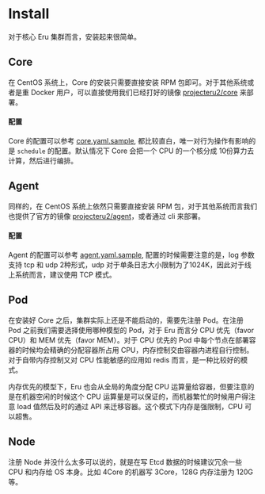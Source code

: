 Install
========

对于核心 Eru 集群而言，安装起来很简单。

## Core

在 CentOS 系统上，Core 的安装只需要直接安装 RPM 包即可。对于其他系统或者是重 Docker 用户，可以直接使用我们已经打好的镜像 [projecteru2/core](https://hub.docker.com/r/projecteru2/core/) 来部署。

#### 配置

Core 的配置可以参考 [core.yaml.sample](https://github.com/projecteru2/core/blob/master/core.yaml.sample), 都比较直白，唯一对行为操作有影响的是 `schedule` 的配置。默认情况下 Core 会把一个 CPU 的一个核分成 10份算力去计算，然后进行编排。

## Agent

同样的，在 CentOS 系统上依然只需要直接安装 RPM 包，对于其他系统而言我们也提供了官方的镜像 [projecteru2/agent](https://hub.docker.com/r/projecteru2/agent/)，或者通过 cli 来部署。

#### 配置

Agent 的配置可以参考 [agent.yaml.sample](https://github.com/projecteru2/agent/blob/master/agent.yaml.sample), 配置的时候需要注意的是，log 参数支持 tcp 和 udp 2种形式，udp 对于单条日志大小限制为了1024K，因此对于线上系统而言，建议使用 TCP 模式。

## Pod

在安装好 Core 之后，集群实际上还是不能启动的，需要先注册 Pod。在注册 Pod 之前我们需要选择使用哪种模型的 Pod，对于 Eru 而言分 CPU 优先（favor CPU）和 MEM 优先（favor MEM）。对于 CPU 优先的 Pod 中每个节点在部署容器的时候均会精确的分配容器所占用 CPU，内存控制交由容器内进程自行控制。对于自带内存控制又对 CPU 性能敏感的应用如 redis 而言，是一种比较好的模式。

内存优先的模型下，Eru 也会从全局的角度分配 CPU 运算量给容器，但要注意的是在机器空闲的时候这个 CPU 运算量是可以保证的，而机器繁忙的时候用户得注意 load 值然后及时的通过 API 来迁移容器。这个模式下内存是强限制，CPU 可以超售。

## Node

注册 Node 并没什么太多可以说的，就是在写 Etcd 数据的时候建议冗余一些 CPU 和内存给 OS 本身。比如 4Core 的机器写 3Core，128G 内存注册为 120G 等。
